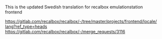 This is the updated Swedish translation for recalbox emulationstation frontend

https://gitlab.com/recalbox/recalbox/-/tree/master/projects/frontend/locale/lang?ref_type=heads
https://gitlab.com/recalbox/recalbox/-/merge_requests/3116
